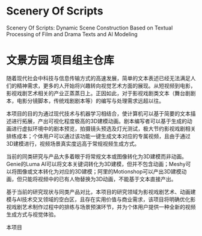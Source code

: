 # Scenery Of Scripts
Scenery Of Scripts: Dynamic Scene Construction Based on Textual Processing of Film and Drama Texts and AI Modeling

# 文景方园 项目组主仓库
随着现代社会中科技与信息传输方式的高速发展，简单的文本表述已经无法满足人们的精神需求，更多的人开始将兴趣转向视觉艺术方面的展现。从短视频到电影，影视戏剧艺术相关的产业正蒸蒸日上。正因如此，对于影视戏剧类文本（舞台剧剧本，电影分镜脚本，传统戏剧剧本等）的编写与处理需求远超以往。


本项目的目的为通过现代技术与机器学习相结合，使计算机可以基于简要的文本描述进行拓展，产出可视化程度极高的3D建模动画。剧本编写者可以基于生成的动画进行虚拟环境中的剧本预览，拍摄镜头预选及灯光测试，极大节约影视戏剧相关排练成本；个体用户可以通过该功能一键生成文本对应的专属视频，且由于通过3D建模进行，视频场景真实度远高于常规视频生成方式。


当前的同类研究与产品大多着眼于将常规文本或图像转化为3D建模而非动画。Genie的Luma AI可以将文本关键词转化为3D建模，但并不包含动画；Meshy可以将图像或文本转化为对应的3D建模；阿里的Motionshop可以产出3D建模动画，但只能将视频中的已有人物替换为3D动画，不能基于文本直接产出。


基于当前的研究现状与同类产品对比，本项目的研究领域为影视戏剧艺术、动画建模与AI技术交叉领域的空白区，且存在实用价值与商业需求，该项目将明确优化影视戏剧艺术制作过程中的排练与场景预演环节，并为个体用户提供一种全新的视频生成方式与视觉体验。


本项目
